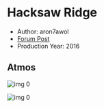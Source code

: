 # Hacksaw Ridge

* Author: aron7awol
* [Forum Post](https://www.avsforum.com/threads/bass-eq-for-filtered-movies.2995212/post-57716630)
* Production Year: 2016

## Atmos

![img 0](https://i.imgur.com/lyfCpxB.jpg)

![img 0](https://i.imgur.com/kptSa0n.jpg)

